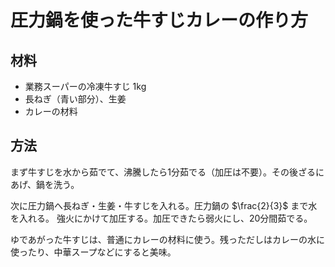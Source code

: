 # 圧力鍋を使った牛すじカレーの作り方

## 材料

- 業務スーパーの冷凍牛すじ 1kg
- 長ねぎ（青い部分）、生姜
- カレーの材料

## 方法

まず牛すじを水から茹でて、沸騰したら1分茹でる（加圧は不要）。その後ざるにあげ、鍋を洗う。

次に圧力鍋へ長ねぎ・生姜・牛すじを入れる。圧力鍋の $\frac{2}{3}$ まで水を入れる。
強火にかけて加圧する。加圧できたら弱火にし、20分間茹でる。

ゆであがった牛すじは、普通にカレーの材料に使う。残っただしはカレーの水に使ったり、中華スープなどにすると美味。
